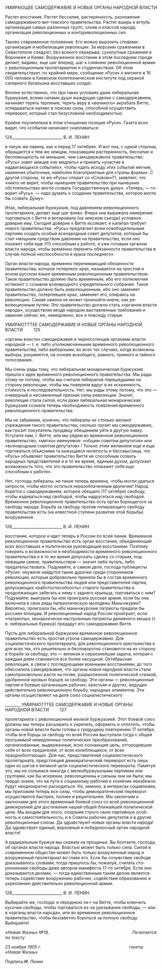 УМИРАЮЩЕЕ САМОДЕРЖАВИЕ И НОВЫЕ ОРГАНЫ НАРОДНОЙ ВЛАСТИ

Растет восстание. Растет бессилие, растерянность, разложение самодержавного вит-тевского правительства. Растет вширь и вглубь организация самых различных групп, слоев и классов народа, организация революционных и контрреволюционных сил.

Таково современное положение. Его можно выразить словами: организация и моби­лизация революции. За морским сражением в Севастополе следуют, без всякого пере­рыва, сухопутные сражения в Воронеже и Киеве. Вооруженное восстание в этом по­следнем городе делает, видимо, еще шаг вперед, шаг к слиянию революционной армии с революционным пролетариатом и студенчеством. Об этом свидетельствует, по край­ней мере, сообщение «Руси» о митинге в 16 000 человек в Киевском политехническом институте под охраной саперного батальона восставших солдат.

Вполне естественно, что при таких условиях даже либеральная буржуазия, всеми си­лами души жаждущая сделки с самодержавием, начинает терять терпение, терять веру в «великого» акробата Витте, оглядываться налево в поисках силы, способной осуще­ствить переворот, который стал безусловной необходимостью.

Крайне поучительна в этом отношении позиция «Руси». Газета ясно видит, что «со­бытия начинают скапливаться

  

124__________________________ В. И. ЛЕНИН

в такую же лавину, как и перед 17 октября». И вот она, с одной стороны, обращается к тем же земцам, показавшим растерянность, бессилие и беспомощность не меньшие, чем самодержавное правительство. «Русь» зовет земцев «не медлить» и принять «участие в надвигающихся событиях», чтобы «дать исходу этих событий мягкие, наименее убы­точные, наиболее благоприятные для страны формы». С другой стороны, та же «Русь» спорит со «Словом»71, заявляет, что «никто не верит, чтобы нынешнее правительство при нынешних обстоятельствах могло созвать Государственную думу». «Теперь, — го­ворит «Русь», — надо думать о создании правительства, которое могло бы созвать Ду­му».

Итак, либеральная буржуазия, под давлением революционного пролетариата, делает еще шаг влево. Вчера она выражала намерение торговаться с Витте и вотировала (на земском съезде) условное доверие ему. Сегодня доверие к Витте иссякает, и капитал требует нового правительства. «Русь» предлагает всем освободительным партиям соз­дать особый всенародный совет депутатов, который бы стал «мощным средством дав­ления на правительство, если оно покажет себя еще (!!!) способным к работе, и уже го­товым органом власти народа, чтобы временно перенять обязанности правительства в случае полной неспособности и краха последнего».

Орган власти народа, временно перенимающий обязанности правительства, которое потерпело крах, называется на простом и ясном русском языке временным революци­онным правительством. Такое правительство должно быть временным, ибо его полно­мочия истекают с созывом всенародного учредительного собрания. Такое правительст­во должно быть революционным, ибо оно заменяет правительство, потерпевшее крах, заменяет его, опираясь на революцию. Самая замена не может произойти иначе, как ре­волюционным путем. Это правительство должно стать «органом власти народа», осу­ществляя везде народом выставленные требования и заменяя сейчас же, немедленно, все и повсюду старые

  

УМИРАЮТТТЕЕ САМОДЕРЖАВИЕ И НОВЫЕ ОРГАНЫ НАРОДНОЙ ВЛАСТИ         125

«органы власти» самодержавия и черносотенцев органами власти народной — т. е. ли­бо уполномоченными временного революционного правительства, либо выборными, во всех тех случаях, когда возможны выборы, разумеется, на основе всеобщего, равного, прямого и тайного голосования.

Мы очень рады тому, что либеральная монархическая буржуазия пришла к идее временного революционного правительства. Мы рады этому не потому, чтобы мы счи­тали либералов перешедшими на сторону революции, чтобы мы поверили вдруг в их искренность, стойкость и последовательность. Нет, мы рады этому потому, что это — очевидный и несомненный признак силы революции. Значит, революция стала силой, если даже либеральная монархическая буржуазия сознала теперь необходимость появ­ления временного революционного правительства.

Мы не забываем, конечно, что либералы не столько желают учреждения такого пра­вительства, сколько грозят им самодержавию, как грозит покупатель продавцу обеща­нием уйти в другую лавку. Уступите нам, г. Витте, или мы уйдем во временное рево­люционное правительство, «мягко» именуемое: «общим советом депутатов» или «все­народным советом депутатов» ! Только этим желанием еще и еще торговаться объясни­ма та кажущаяся нелепость и бессмыслица, что «Русь» объявляет правительство Витте не способным созвать народных представителей и в то же время, единым духом, допус­кает возможность того, что это правительство «покажет себя _еще_ способным к работе».

Нет, господа либералы, не такие теперь времена, чтобы могли удаться хитрости, чтобы могло остаться неразоблаченным двуличие! Народ борется с самодержавием, ко­торое обещало (17 октября) свободу, чтобы издеваться над свободой, чтобы надругать­ся над свободой. Временное революционное правительство есть орган борющегося за свободу народа. Борьба за свободу против попирающего свободу правительства есть (на известной ступени развития этой борьбы) вооруженное

  

126__________________________ В. И. ЛЕНИН

восстание, которое и идет теперь в России по всей линии. Временное революционное правительство есть орган восстания, объединяющий всех восставших и политически руководящий восстанием. Поэтому говорить о возможности и необходимости времен­ного революционного правительства и в то же время допускать сделку со старым, под­лежащим смене, правительством — значит либо путать, либо предательствовать. По­думайте, в самом деле, господа публицисты «Руси»: неужели найдутся такие дурачки среди сторонников революции, которые добровольно приняли бы в состав временного революционного правительства людей или представителей партии, допускающих «ра­ботоспособность» старого правительства и продолжающих забегать к нему с заднего крыльца, торговаться с ним? Подумайте: выиграла бы или проиграла русская армия, если бы она включила в свои ряды патриотическую молодежь Маньчжурии? Вероятно, проиграла бы, ибо маньчжурские патриоты предали бы россиян японцам. И революци­онный народ России проиграет, если «патриоты», монархически настроенные патриоты денежного мешка (т. е. либеральные буржуа) предадут его самодержавию Витте.

Пусть для либеральной буржуазии временное революционное правительство есть простая угроза самодержавию. Для социалистического пролетариата, для революцион­ного крестьянства и для всех тех, кто решительно и бесповоротно становится на их сторону в борьбе за свободу, это — великая и серьезнейшая задача, которая с каждым днем становится все более насущной. Октябрьская революция, в связи с последующи­ми военными восстаниями, до того обессилила самодержавие, что органы новой народ­ной власти стали самопроизвольно расти на почве, разрыхленной политической стач­кой, удобренной кровью борцов за свободу. Эти органы — революционные партии и боевые организации рабочих, крестьян и других, ведущих действительно революцион­ную борьбу, народных элементов. Эти органы осуществляют на деле союз социалисти­ческого

  

________ УМИРАЮТТТЕЕ САМОДЕРЖАВИЕ И НОВЫЕ ОРГАНЫ НАРОДНОЙ ВЛАСТИ         127

пролетариата с революционной мелкой буржуазией. Этот боевой союз должны мы те­перь расширить и укрепить, оформить и сплотить, чтобы органы новой власти были готовы к грядущему повторению 17 октября, чтобы все борцы за свободу по всей Рос­сии выступали тогда с общей программой немедленных политических преобразований, организованные, выдержанные, ясно сознающие цель, отгородившие себя от всех пре­дателей, от всех колеблющихся, от всех праздноболтающих. Для нас, представителей социалистического пролетариата, предстоящий демократический переворот есть лишь один из шагов к великой цели социалистического переворота. Памятуя это, мы не соль­емся никогда с мелкобуржуазными партиями или группами, как бы искренни, револю­ционны и сильны они ни были; мы твердо знаем, что на пути к социализму рабочий и хозяйчик неизбежно будут неоднократно расходиться. Но, именно, в интересах социа­лизма, мы приложим теперь все силы, чтобы демократический переворот осуществился быстрее, полнее и решительнее. Мы заключим и заключаем для этого временный бое­вой союз со всей революционной демократией для достижения нашей общей ближай­шей политической цели. Мы входим для этого, сохраняя строго свою партийную особ-ность и самостоятельность, и в Советы рабочих депутатов и в другие революционные союзы. Да здравствуют новые органы власти народа! Да здравствует единый, верхов­ный и победоносный орган народной власти!

А радикальным буржуа мы скажем на прощанье. Вы болтаете, господа, об органах власти народа. Властью может быть только сила. Силой в современном обществе мо­жет быть только вооруженный народ и вооруженный пролетариат во главе его. Если бы сочувствие свободе доказывалось словами, тогда пришлось бы, пожалуй, считать сто­ронниками свободы даже авторов манифеста 17-го октября. Если оно доказывается де­лами, — тогда единственным таким делом является теперь содействие вооружению ра­бочих, содействие образованию и укреплению действительно революционной армии.

  

128__________________________ В. И. ЛЕНИН

Выбирайте же, господа: в переднюю ли г-на Витте, чтобы клянчить кусочки свободы, чтобы торговаться из-за урезывания свободы, — или в «органы власти народа», или во временное революционное правительство, чтобы беззаветно бороться за полную свобо­ду. Выбирайте!

_«Новая Жизнь» №19,                                                                      Печатается по тексту_

_23 ноября 1905 г.                                                                          газеты «Новая Жизнь»_

_Подпись:__Η__. Ленин_